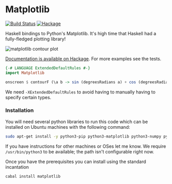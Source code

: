 # Matplotlib

[![Build Status](https://img.shields.io/circleci/project/github/abarbu/matplotlib-haskell.svg)](circleci.com/gh/abarbu/matplotlib-haskell)
[![Hackage](https://img.shields.io/hackage/v/matplotlib.svg)](https://hackage.haskell.org/package/matplotlib)

Haskell bindings to Python's Matplotlib. It's high time that Haskell had a
fully-fledged plotting library!

![matplotlib contour plot](https://github.com/abarbu/matplotlib-haskell/raw/master/imgs/contour.png)

[Documentation is available on Hackage](https://hackage.haskell.org/package/matplotlib). For
more examples see the tests.

```haskell
{-# LANGUAGE ExtendedDefaultRules #-}
import Matplotlib

onscreen $ contourF (\a b -> sin (degreesRadians a) + cos (degreesRadians b)) (-100) 100 (-200) 200 10
```

We need `-XExtendedDefaultRules` to avoid having to manually having to specify certain types.

### Installation

You will need several python libraries to run this code which can be installed
on Ubuntu machines with the following command:

```bash
sudo apt-get install -y python3-pip python3-matplotlib python3-numpy python-mpltoolkits.basemap
```

If you have instructions for other machines or OSes let me know. We require
`/usr/bin/python3` to be available; the path isn't configurable right now.

Once you have the prerequisites you can install using the standard incantation

```bash
cabal install matplotlib
```
